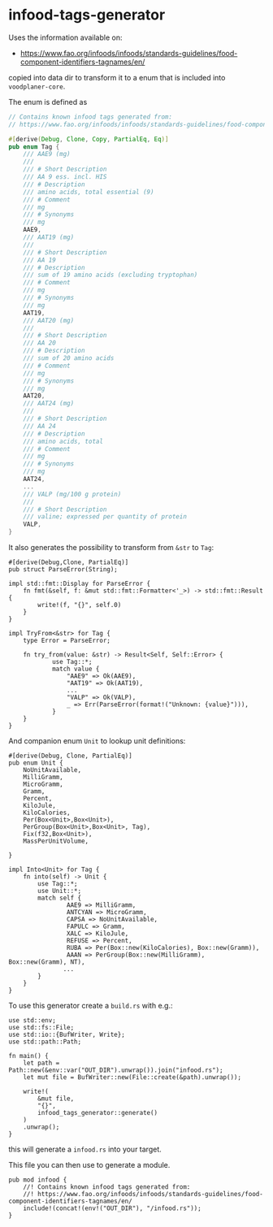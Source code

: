 # infood-tags-generator

Uses the information available on:
- https://www.fao.org/infoods/infoods/standards-guidelines/food-component-identifiers-tagnames/en/

copied into data dir to transform it to a enum that is included into `voodplaner-core`.

The enum is defined as 

```rust
// Contains known infood tags generated from:
// https://www.fao.org/infoods/infoods/standards-guidelines/food-component-identifiers-tagnames/en/

#[derive(Debug, Clone, Copy, PartialEq, Eq)]
pub enum Tag {
    /// AAE9 (mg)
    ///
    /// # Short Description
    /// AA 9 ess. incl. HIS
    /// # Description
    /// amino acids, total essential (9)
    /// # Comment
    /// mg
    /// # Synonyms
    /// mg
    AAE9,
    /// AAT19 (mg)
    ///
    /// # Short Description
    /// AA 19
    /// # Description
    /// sum of 19 amino acids (excluding tryptophan)
    /// # Comment
    /// mg
    /// # Synonyms
    /// mg
    AAT19,
    /// AAT20 (mg)
    ///
    /// # Short Description
    /// AA 20
    /// # Description
    /// sum of 20 amino acids
    /// # Comment
    /// mg
    /// # Synonyms
    /// mg
    AAT20,
    /// AAT24 (mg)
    ///
    /// # Short Description
    /// AA 24
    /// # Description
    /// amino acids, total
    /// # Comment
    /// mg
    /// # Synonyms
    /// mg
    AAT24,
    ...
    /// VALP (mg/100 g protein)
    ///
    /// # Short Description
    /// valine; expressed per quantity of protein
    VALP,
}
```

It also generates the possibility to transform from `&str` to `Tag`:
```
#[derive(Debug,Clone, PartialEq)]
pub struct ParseError(String);

impl std::fmt::Display for ParseError {
    fn fmt(&self, f: &mut std::fmt::Formatter<'_>) -> std::fmt::Result {
        write!(f, "{}", self.0)
    }
}

impl TryFrom<&str> for Tag {
    type Error = ParseError;

    fn try_from(value: &str) -> Result<Self, Self::Error> {
            use Tag::*;
            match value {
                "AAE9" => Ok(AAE9),
                "AAT19" => Ok(AAT19),
                ...
                "VALP" => Ok(VALP),
                _ => Err(ParseError(format!("Unknown: {value}"))),
            }
    }
}
```

And companion enum `Unit` to lookup unit definitions:
```
#[derive(Debug, Clone, PartialEq)]
pub enum Unit {
    NoUnitAvailable,
    MilliGramm,
    MicroGramm,
    Gramm,
    Percent,
    KiloJule,
    KiloCalories,
    Per(Box<Unit>,Box<Unit>),
    PerGroup(Box<Unit>,Box<Unit>, Tag),
    Fix(f32,Box<Unit>),
    MassPerUnitVolume,

}

impl Into<Unit> for Tag {
    fn into(self) -> Unit {
        use Tag::*;
        use Unit::*;
        match self {
                AAE9 => MilliGramm,
                ANTCYAN => MicroGramm,
                CAPSA => NoUnitAvailable,
                FAPULC => Gramm,
                XALC => KiloJule,
                REFUSE => Percent,
                RUBA => Per(Box::new(KiloCalories), Box::new(Gramm)),
                AAAN => PerGroup(Box::new(MilliGramm), Box::new(Gramm), NT),
               ... 
        }
    }
}
```

To use this generator create a `build.rs` with e.g.:

```
use std::env;
use std::fs::File;
use std::io::{BufWriter, Write};
use std::path::Path;

fn main() {
    let path = Path::new(&env::var("OUT_DIR").unwrap()).join("infood.rs");
    let mut file = BufWriter::new(File::create(&path).unwrap());

    write!(
        &mut file,
        "{}",
        infood_tags_generator::generate()
    )
    .unwrap();
}
```

this will generate a `infood.rs` into your target.

This file you can then use to generate a module.

```
pub mod infood {
    //! Contains known infood tags generated from:
    //! https://www.fao.org/infoods/infoods/standards-guidelines/food-component-identifiers-tagnames/en/
    include!(concat!(env!("OUT_DIR"), "/infood.rs"));
}

```
